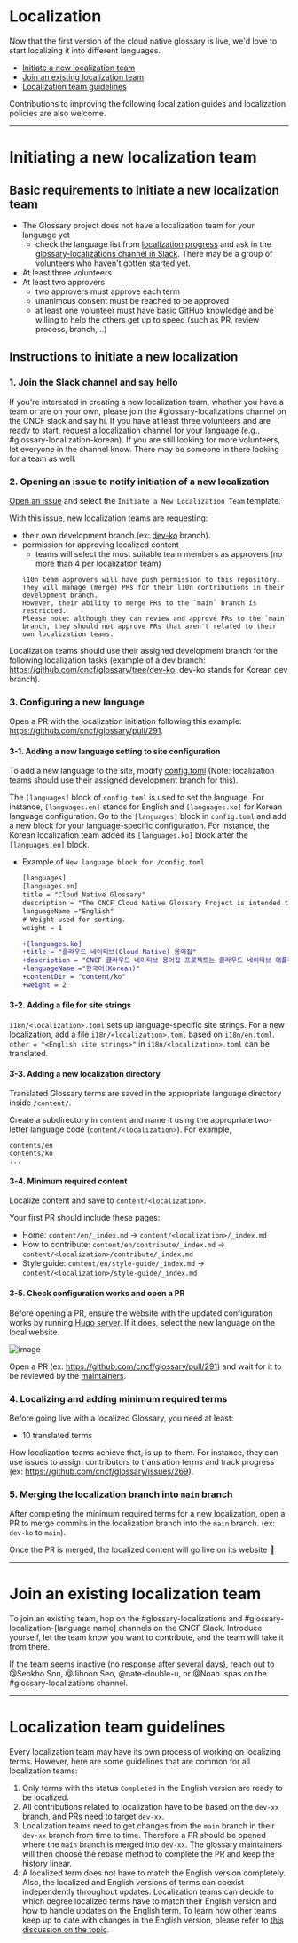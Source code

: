 # Localization

Now that the first version of the cloud native glossary is live,
we'd love to start localizing it into different languages. 

 - [Initiate a new localization team](#initiating-a-new-localization-team)
 - [Join an existing localization team](#join-an-existing-localization-team)
 - [Localization team guidelines](#localization-team-guidelines)

Contributions to improving the following localization guides and localization policies are also welcome.

---

# Initiating a new localization team

## Basic requirements to initiate a new localization team

- The Glossary project does not have a localization team for your language yet
  - check the language list from [localization progress](https://github.com/cncf/glossary/projects/2) and ask in the [glossary-localizations channel in Slack](https://cloud-native.slack.com/archives/C02N2RGFXDF). There may be a group of volunteers who haven't gotten started yet.
- At least three volunteers
- At least two approvers 
  - two approvers must approve each term
  - unanimous consent must be reached to be approved 
  - at least one volunteer must have basic GitHub knowledge and be willing to help the others get up to speed (such as PR, review process, branch, ..)

## Instructions to initiate a new localization

### 1. Join the Slack channel and say hello

If you're interested in creating a new localization team, whether you have a team or are on your own, please join the #glossary-localizations channel on the CNCF slack and say hi. If you have at least three volunteers and are ready to start, request a localization channel for your language (e.g., #glossary-localization-korean). If you are still looking for more volunteers, let everyone in the channel know. There may be someone in there looking for a team as well. 

### 2. Opening an issue to notify initiation of a new localization 

[Open an issue](https://github.com/cncf/glossary/issues/new/choose) 
and select the `Initiate a New Localization Team` template.

With this issue, new localization teams are requesting:
 - their own development branch (ex: [dev-ko](https://github.com/cncf/glossary/tree/dev-ko) branch). 
 - permission for approving localized content
   - teams will select the most suitable team members as approvers (no more than 4 per localization team)
   ```
   l10n team approvers will have push permission to this repository.
   They will manage (merge) PRs for their l10n contributions in their development branch.
   However, their ability to merge PRs to the `main` branch is restricted.
   Please note: although they can review and approve PRs to the `main` branch, they should not approve PRs that aren't related to their own localization teams.
   ``` 

Localization teams should use their assigned development branch for the following localization tasks (example of a dev branch: https://github.com/cncf/glossary/tree/dev-ko; dev-ko stands for Korean dev branch). 

### 3. Configuring a new language

Open a PR with the localization initiation following this example: https://github.com/cncf/glossary/pull/291.



#### 3-1. Adding a new language setting to site configuration

To add a new language to the site, modify [config.toml](https://github.com/cncf/glossary/blob/main/config.toml#L54) (Note: localization teams should use their assigned development branch for this).

The `[languages]` block of `config.toml` is used to set the language. For instance, `[languages.en]` stands for English and `[languages.ko]` for Korean language configuration. Go to the `[languages]` block in `config.toml` and add a new block for your language-specific configuration. For instance, the Korean localization team added its `[languages.ko]` block after the `[languages.en]` block.

- Example of `New language block for /config.toml`
  ```diff
  [languages]
  [languages.en]
  title = "Cloud Native Glossary"
  description = "The CNCF Cloud Native Glossary Project is intended to be used as a reference for common terms used when talking about cloud native applications."
  languageName ="English"
  # Weight used for sorting.
  weight = 1
  
  +[languages.ko]
  +title = "클라우드 네이티브(Cloud Native) 용어집"
  +description = "CNCF 클라우드 네이티브 용어집 프로젝트는 클라우드 네이티브 애플리케이션에 대한 대화를 나눌 때 공통의 용어를 참조하여 사용하도록 하는 목적을 가지고 있다."
  +languageName ="한국어(Korean)"
  +contentDir = "content/ko"
  +weight = 2
  ```

#### 3-2. Adding a file for site strings

`i18n/<localization>.toml` sets up language-specific site strings.
For a new localization, add a file `i18n/<localization>.toml` based on `i18n/en.toml`.
`other = "<English site strings>"` in `i18n/<localization>.toml` can be translated.

#### 3-3. Adding a new localization directory

Translated Glossary terms are saved in the appropriate language directory inside `/content/`.

Create a subdirectory in `content` and name it using the appropriate two-letter language code (`content/<localization>`).
For example, 
```
contents/en
contents/ko
...
```

#### 3-4. Minimum required content

Localize content and save to `content/<localization>`.

Your first PR should include these pages: 

 - Home: `content/en/_index.md` -> `content/<localization>/_index.md`
 - How to contribute: `content/en/contribute/_index.md` -> `content/<localization>/contribute/_index.md`
 - Style guide: `content/en/style-guide/_index.md` -> `content/<localization>/style-guide/_index.md`

#### 3-5. Check configuration works and open a PR

Before opening a PR, ensure the website with the updated configuration works by running [Hugo server](https://github.com/cncf/glossary#setting-up-a-local-instance). If it does, select the new language on the local website.

![image](https://user-images.githubusercontent.com/5966944/150203331-c535a95c-c36e-4c01-85a8-5261ce6f70de.png)

Open a PR (ex: https://github.com/cncf/glossary/pull/291) and wait for it to be reviewed by the [maintainers](https://github.com/cncf/glossary/blob/main/CODEOWNERS#L6).

### 4. Localizing and adding minimum required terms

Before going live with a localized Glossary, you need at least:

 - 10 translated terms

How localization teams achieve that, is up to them. For instance, they can use issues to assign contributors to translation terms and track progress (ex: https://github.com/cncf/glossary/issues/269).

### 5. Merging the localization branch into `main` branch

After completing the minimum required terms for a new localization, open a PR to merge commits in the localization branch into the `main` branch. (ex: `dev-ko` to `main`).

Once the PR is merged, the localized content will go live on its website 🎉

---

# Join an existing localization team

To join an existing team, hop on the #glossary-localizations and #glossary-localization-[language name] channels on the CNCF Slack. Introduce yourself, let the team know you want to contribute, and the team will take it from there.

If the team seems inactive (no response after several days), reach out to @Seokho Son, @Jihoon Seo, @nate-double-u, or @Noah Ispas on the #glossary-localizations channel.  

--- 

# Localization team guidelines

Every localization team may have its own process of working on localizing terms. However, here are some guidelines that are common for all localization teams:

1. Only terms with the status `Completed` in the English version are ready to be localized.
2. All contributions related to localization have to be based on the `dev-xx` branch, and PRs need to target `dev-xx`. 
3. Localization teams need to get changes from the `main` branch in their `dev-xx` branch from time to time. Therefore a PR should be opened where the `main` branch is merged into `dev-xx`. The glossary maintainers will then choose the rebase method to complete the PR and keep the history linear. 
4. A localized term does not have to match the English version completely. Also, the localized and English versions of terms can coexist independently throughout updates. Localization teams can decide to which degree localized terms have to match their English version and how to handle updates on the English term. To learn how other teams keep up to date with changes in the English version, please refer to [this discussion on the topic](https://github.com/cncf/glossary/discussions/1125).
